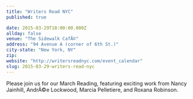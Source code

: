 ```yaml
---
title: "Writers Read NYC"
published: true

date: 2015-03-29T18:00:00.000Z
allday: false
venue: "The Sidewalk CafÃ©"
address: "94 Avenue A (corner of 6th St.)"
city-state: "New York, NY"
zip:
website: "http://writersreadnyc.com/event_calendar"
slug: 2015-03-29-writers-read-nyc
---
```

Please join us for our March Reading, featuring exciting work from Nancy Jainhill, AndrÃ©e Lockwood, Marcia Pelletiere, and Roxana Robinson.

